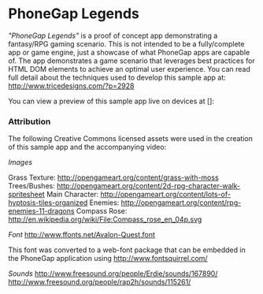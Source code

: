 # PhoneGap Legends

*"PhoneGap Legends"* is a proof of concept app demonstrating a fantasy/RPG gaming scenario. This is not intended to be a fully/complete app or game engine, just a showcase of what PhoneGap apps are capable of.   The app demonstrates a game scenario that leverages best practices for HTML DOM elements to achieve an optimal user experience.  You can read full detail about the techniques used to develop this sample app at: http://www.tricedesigns.com/?p=2928

You can view a preview of this sample app live on devices at []: 

### Attribution

The following Creative Commons licensed assets were used in the creation of this sample app and the accompanying video:

*Images*

Grass Texture: http://opengameart.org/content/grass-with-moss
Trees/Bushes: http://opengameart.org/content/2d-rpg-character-walk-spritesheet
Main Character: http://opengameart.org/content/lots-of-hyptosis-tiles-organized
Enemies: http://opengameart.org/content/rpg-enemies-11-dragons
Compass Rose: http://en.wikipedia.org/wiki/File:Compass_rose_en_04p.svg

*Font*
http://www.ffonts.net/Avalon-Quest.font

This font was converted to a web-font package that can be embedded in the PhoneGap application using http://www.fontsquirrel.com/

*Sounds*
http://www.freesound.org/people/Erdie/sounds/167890/
http://www.freesound.org/people/rap2h/sounds/115261/


